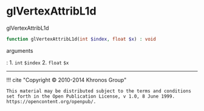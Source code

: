 # glVertexAttribL1d
glVertexAttribL1d

```php
function glVertexAttribL1d(int $index, float $x) : void
```



arguments

:    1. `int` `$index` 
    2. `float` `$x` 



---
     

!!! cite "Copyright © 2010-2014 Khronos Group"

    This material may be distributed subject to the terms and conditions set forth in the Open Publication License, v 1.0, 8 June 1999. https://opencontent.org/openpub/.
